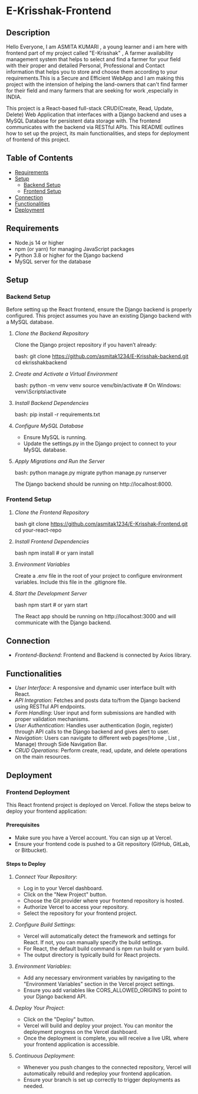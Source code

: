 <!-- Made by- Asmita Kumari -->

# E-Krisshak-Frontend
<!-- explaining setup,functionalities, and deployment steps. -->



## Description

Hello Everyone, I am ASMITA KUMARI , a young learner and i am here with frontend part of my project called "E-Krisshak" , A farmer availability management system that helps to select and find a farmer for your field with their proper and detailed Personal, Professional and Contact information that helps you to store and choose them according to your requirements.This is a Secure and Efficient WebApp and I am making this project with the intension of helping the land-owners that can't find farmer for their field and many farmers that are seeking for work ,especially in INDIA.

This project is a React-based full-stack CRUD(Create, Read, Update, Delete) Web Application that interfaces with a Django backend and uses a MySQL Database for persistent data storage with. The frontend communicates with the backend via RESTful APIs. This README outlines how to set up the project, its main functionalities, and steps for deployment of frontend of this project.

## Table of Contents

- [Requirements](#requirements)
- [Setup](#setup)
  - [Backend Setup](#backend-setup)
  - [Frontend Setup](#frontend-setup)
- [Connection](#connection)
- [Functionalities](#functionalities)
- [Deployment](#deployment)

## Requirements

- Node.js 14 or higher
- npm (or yarn) for managing JavaScript packages
- Python 3.8 or higher for the Django backend
- MySQL server for the database

## Setup

### Backend Setup

Before setting up the React frontend, ensure the Django backend is properly configured. This project assumes you have an existing Django backend with a MySQL database.

1. *Clone the Backend Repository*

   Clone the Django project repository if you haven’t already:

   bash:
   git clone https://github.com/asmitak1234/E-Krisshak-backend.git
   cd ekrisshakbackend
   

2. *Create and Activate a Virtual Environment*

   bash:
   python -m venv venv
   source venv/bin/activate  # On Windows: venv\Scripts\activate
   

3. *Install Backend Dependencies*

   bash:
   pip install -r requirements.txt
   

4. *Configure MySQL Database*

   - Ensure MySQL is running.
   - Update the settings.py in the Django project to connect to your MySQL database.

5. *Apply Migrations and Run the Server*

   bash:
   python manage.py migrate
   python manage.py runserver
   

   The Django backend should be running on http://localhost:8000.

### Frontend Setup

1. *Clone the Frontend Repository*

   bash
   git clone https://github.com/asmitak1234/E-Krisshak-Frontend.git
   cd your-react-repo
   

2. *Install Frontend Dependencies*

   bash
   npm install  # or yarn install
   

3. *Environment Variables*

   Create a .env file in the root of your project to configure environment variables.
   Include this file in the .gitignore file.


4. *Start the Development Server*

   bash
   npm start  # or yarn start
   

   The React app should be running on http://localhost:3000 and will communicate with the Django backend.

## Connection 

- *Frontend-Backend*: Frontend and Backend is connected by Axios library.

## Functionalities

- *User Interface*: A responsive and dynamic user interface built with React.
- *API Integration*: Fetches and posts data to/from the Django backend using RESTful API endpoints.
- *Form Handling*: User input and form submissions are handled with proper validation mechanisms.
- *User Authentication*: Handles user authentication (login, register) through API calls to the Django backend and gives alert to user.
- *Navigation*: Users can navigate to different web pages(Home , List , Manage) through Side Navigation Bar.
- *CRUD Operations*: Perform create, read, update, and delete operations on the main resources.

## Deployment

### Frontend Deployment
This React frontend project is deployed on Vercel. Follow the steps below to deploy your frontend application:

#### Prerequisites
   - Make sure you have a Vercel account. You can sign up at Vercel.
   - Ensure your frontend code is pushed to a Git repository (GitHub, GitLab, or Bitbucket).

#### Steps to Deploy

   1. *Connect Your Repository*:

      - Log in to your Vercel dashboard.
      - Click on the "New Project" button.
      - Choose the Git provider where your frontend repository is hosted.
      - Authorize Vercel to access your repository.
      - Select the repository for your frontend project.

   2. *Configure Build Settings*:

      - Vercel will automatically detect the framework and settings for React. If not, you can manually specify the build settings.
      - For React, the default build command is npm run build or yarn build.
      - The output directory is typically build for React projects.

   3. *Environment Variables*:

      - Add any necessary environment variables by navigating to the "Environment Variables" section in the Vercel project settings.
      - Ensure you add variables like CORS_ALLOWED_ORIGINS to point to your Django backend API.

   4. *Deploy Your Project*:

      - Click on the "Deploy" button.
      - Vercel will build and deploy your project. You can monitor the deployment progress on the Vercel dashboard.
      - Once the deployment is complete, you will receive a live URL where your frontend application is accessible.

   5. *Continuous Deployment*:

      - Whenever you push changes to the connected repository, Vercel will automatically rebuild and redeploy your frontend application.
      - Ensure your branch is set up correctly to trigger deployments as needed.


